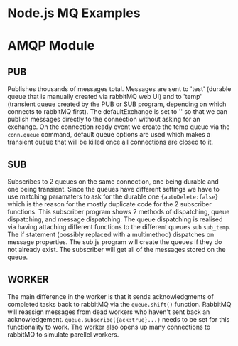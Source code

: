Node.js MQ Examples
==================

AMQP Module
===========

PUB
---
Publishes thousands of messages total. Messages are sent to 'test' (durable queue that is manually created via rabbitMQ web UI) and to 'temp' (transient queue created by the PUB or SUB program, depending on which connects to rabbitMQ first). The defaultExchange is set to '' so that we can publish messages directly to the connection without asking for an exchange. On the connection ready event we create the temp queue via the ````conn.queue```` command, default queue options are used which makes a transient queue that will be killed once all connections are closed to it.

SUB
---
Subscribes to 2 queues on the same connection, one being durable and one being transient. Since the queues have different settings we have to use matching paramaters to ask for the durable one ````{autoDelete:false}```` which is the reason for the mostly duplicate code for the 2 subscriber functions. This subscriber program shows 2 methods of dispatching, queue dispatching, and message dispatching. The queue dispatching is realised via having attaching different functions to the different queues ````sub```` ````sub_temp````. The if statement (possibly replaced with a multimethod) dispatches on message properties. The sub.js program will create the queues if they do not already exist. The subscriber will get all of the messages stored on the queue.

WORKER
------
The main difference in the worker is that it sends acknowledgments of completed tasks back to rabbitMQ via the ````queue.shift()```` function. RabbitMQ will reassign messages from dead workers who haven't sent back an acknowledgement. ````queue.subscribe({ack:true}...)```` needs to be set for this functionality to work. The worker also opens up many connections to rabbitMQ to simulate parellel workers.